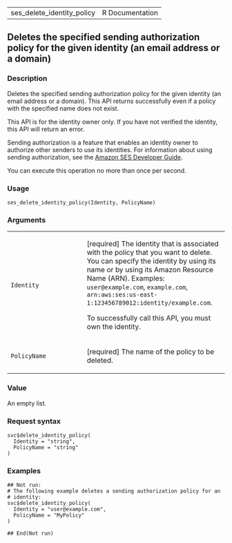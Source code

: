<table style="width: 100%;">
<tbody>
<tr class="odd">
<td>ses_delete_identity_policy</td>
<td style="text-align: right;">R Documentation</td>
</tr>
</tbody>
</table>

## Deletes the specified sending authorization policy for the given identity (an email address or a domain)

### Description

Deletes the specified sending authorization policy for the given
identity (an email address or a domain). This API returns successfully
even if a policy with the specified name does not exist.

This API is for the identity owner only. If you have not verified the
identity, this API will return an error.

Sending authorization is a feature that enables an identity owner to
authorize other senders to use its identities. For information about
using sending authorization, see the [Amazon SES Developer
Guide](https://docs.aws.amazon.com/ses/latest/dg/sending-authorization.html).

You can execute this operation no more than once per second.

### Usage

    ses_delete_identity_policy(Identity, PolicyName)

### Arguments

<table>
<colgroup>
<col style="width: 35%" />
<col style="width: 65%" />
</colgroup>
<tbody>
<tr class="odd">
<td><code
id="ses_delete_identity_policy_:_Identity">Identity</code></td>
<td><p>[required] The identity that is associated with the policy that
you want to delete. You can specify the identity by using its name or by
using its Amazon Resource Name (ARN). Examples:
<code>user@example.com</code>, <code>example.com</code>,
<code>arn:aws:ses:us-east-1:123456789012:identity/example.com</code>.</p>
<p>To successfully call this API, you must own the identity.</p></td>
</tr>
<tr class="even">
<td><code
id="ses_delete_identity_policy_:_PolicyName">PolicyName</code></td>
<td><p>[required] The name of the policy to be deleted.</p></td>
</tr>
</tbody>
</table>

### Value

An empty list.

### Request syntax

    svc$delete_identity_policy(
      Identity = "string",
      PolicyName = "string"
    )

### Examples

    ## Not run: 
    # The following example deletes a sending authorization policy for an
    # identity:
    svc$delete_identity_policy(
      Identity = "user@example.com",
      PolicyName = "MyPolicy"
    )

    ## End(Not run)
